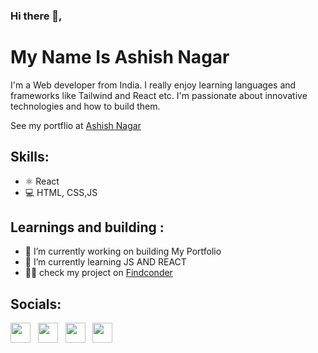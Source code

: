 
### Hi there 👋, 

# My Name Is  Ashish Nagar

I'm  a Web developer from India. I really enjoy learning languages and frameworks like Tailwind and React etc. I'm passionate about innovative technologies and how to build them.

See my portflio at [Ashish Nagar](https://ashish-nagar.netlify.app/)

## Skills:

- ⚛  React
- 💻 HTML, CSS,JS

## Learnings and building : 
- 🔭 I’m currently working on building My Portfolio 
- 🌱 I’m currently learning JS AND REACT 
- 👩‍💻 check my project on [Findconder](https://www.findcoder.io/u/ashishnagar)


## Socials:

<p align="left"> <a href="https://github.com/Ashish-Nagar-027" target="_blank" rel="noreferrer"><img src="https://raw.githubusercontent.com/danielcranney/readme-generator/main/public/icons/socials/github.svg" width="32" height="32" /></a> &nbsp;&nbsp;<a href="https://www.instagram.com/ashish.nagar.798" target="_blank" rel="noreferrer"><img src="https://raw.githubusercontent.com/danielcranney/readme-generator/main/public/icons/socials/instagram.svg" width="32" height="32" /></a>&nbsp;&nbsp; <a href="http://www.linkedin.com/in/AshishNagar027" target="_blank" rel="noreferrer"><img src="https://raw.githubusercontent.com/danielcranney/readme-generator/main/public/icons/socials/linkedin.svg" width="32" height="32" /></a>&nbsp;&nbsp; <a href="https://twitter.com/Ashish_Nagar_" target="_blank" rel="noreferrer"><img src="https://raw.githubusercontent.com/danielcranney/readme-generator/main/public/icons/socials/twitter.svg" width="32" height="32" /></a></p>
